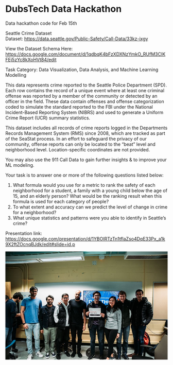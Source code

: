 # DubsTech Data Hackathon
Data hackathon code for Feb 15th

Seattle Crime Dataset                                             
Dataset: https://data.seattle.gov/Public-Safety/Call-Data/33kz-ixgy 

View the Dataset Schema Here: https://docs.google.com/document/d/1qdbqK4bFzXDXNzYmkO_RUfM3CIKFEj5zYc8kXoHVt84/edit

Task Category: Data Visualization, Data Analysis, and Machine Learning Modelling

This data represents crime reported to the Seattle Police Department (SPD). Each row contains the record of a unique event where at least one criminal offense was reported by a member of the community or detected by an officer in the field. These data contain offenses and offense categorization coded to simulate the standard reported to the FBI under the National Incident-Based Reporting System (NIBRS) and used to generate a Uniform Crime Report (UCR) summary statistics.

This dataset includes all records of crime reports logged in the Departments Records Management System (RMS) since 2008, which are tracked as part of the SeaStat process. In an effort to safeguard the privacy of our community, offense reports can only be located to the “beat” level and neighborhood level. Location-specific coordinates are not provided.

You may also use the 911 Call Data to gain further insights & to improve your ML modeling.

Your task is to answer one or more of the following questions listed below: 

1) What formula would you use for a metric to rank the safety of each neighborhood for a student, a family with a young child below the age of 15, and an elderly person? What would be the ranking result when this formula is used for each category of people? 
2) To what extent and accuracy can we predict the level of change in crime for a neighborhood?
3) What unique statistics and patterns were you able to identify in Seattle’s crime?

Presentation link: https://docs.google.com/presentation/d/1YBOIRTzTn1tflaZso4DqE33Px_a1k9X2ftZOcnqBJdk/edit#slide=id.p

![DubsTech DataThon Picture](https://github.com/ktptran/data_hackathon_Feb15th/blob/master/DubsTech%20DataThon.jpg?raw=true)

